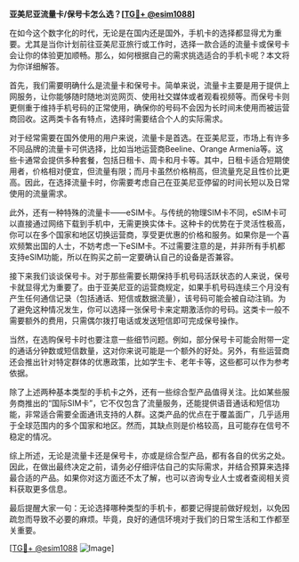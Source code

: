 **亚美尼亚流量卡/保号卡怎么选？[[TG💪+ @esim1088](https://t.me/s/esim1088)]**

在如今这个数字化的时代，无论是在国内还是国外，手机卡的选择都显得尤为重要。尤其是当你计划前往亚美尼亚旅行或工作时，选择一款合适的流量卡或保号卡会让你的体验更加顺畅。那么，如何根据自己的需求挑选适合的手机卡呢？本文将为你详细解答。

首先，我们需要明确什么是流量卡和保号卡。简单来说，流量卡主要是用于提供上网服务，让你能够随时随地浏览网页、使用社交媒体或者观看视频等。而保号卡则更侧重于维持手机号码的正常使用，确保你的号码不会因为长时间未使用而被运营商回收。这两类卡各有特点，选择时需要结合个人的实际需求。

对于经常需要在国外使用的用户来说，流量卡是首选。在亚美尼亚，市场上有许多不同品牌的流量卡可供选择，比如当地运营商Beeline、Orange Armenia等。这些卡通常会提供多种套餐，包括日租卡、周卡和月卡等。其中，日租卡适合短期使用者，价格相对便宜，但流量有限；而月卡虽然价格稍高，但流量充足且性价比更高。因此，在选择流量卡时，你需要考虑自己在亚美尼亚停留的时间长短以及日常使用的流量需求。

此外，还有一种特殊的流量卡——eSIM卡。与传统的物理SIM卡不同，eSIM卡可以直接通过网络下载到手机中，无需更换实体卡。这种卡的优势在于灵活性极高，你可以在多个国家和地区切换运营商，享受更优惠的价格和服务。如果你是一个喜欢频繁出国的人士，不妨考虑一下eSIM卡。不过需要注意的是，并非所有手机都支持eSIM功能，所以在购买之前一定要确认自己的设备是否兼容。

接下来我们谈谈保号卡。对于那些需要长期保持手机号码活跃状态的人来说，保号卡就显得尤为重要了。由于亚美尼亚的运营商规定，如果手机号码连续三个月没有产生任何通信记录（包括通话、短信或数据流量），该号码可能会被自动注销。为了避免这种情况发生，你可以选择一张保号卡来定期激活你的号码。这类卡一般不需要额外的费用，只需偶尔拨打电话或发送短信即可完成保号操作。

当然，在选购保号卡时也要注意一些细节问题。例如，部分保号卡可能会附带一定的通话分钟数或短信数量，这对你来说可能是一个额外的好处。另外，有些运营商还会推出针对特定群体的优惠政策，比如学生卡、老年卡等，这些都可以作为参考依据。

除了上述两种基本类型的手机卡之外，还有一些综合型产品值得关注。比如某些服务商推出的“国际SIM卡”，它不仅包含了流量服务，还能提供语音通话和短信功能，非常适合需要全面通讯支持的人群。这类产品的优点在于覆盖面广，几乎适用于全球范围内的多个国家和地区。然而，其缺点则是价格较高，且可能存在信号不稳定的情况。

综上所述，无论是流量卡还是保号卡，亦或是综合型产品，都有各自的优劣之处。因此，在做出最终决定之前，请务必仔细评估自己的实际需求，并结合预算来选择最合适的产品。如果你对这方面还不太了解，也可以咨询专业人士或者查阅相关资料获取更多信息。

最后提醒大家一句：无论选择哪种类型的手机卡，都要记得提前做好规划，以免因疏忽而导致不必要的麻烦。毕竟，良好的通信环境对于我们的日常生活和工作都至关重要。

[[TG💪+ @esim1088](https://t.me/s/esim1088) ![Image](https://i.postimg.cc/4NQfJmqS/Snipaste-2025-05-13-00-14-12.png)]